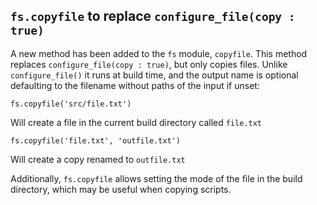 ## `fs.copyfile` to replace `configure_file(copy : true)`

A new method has been added to the `fs` module, `copyfile`. This method replaces
`configure_file(copy : true)`, but only copies files. Unlike `configure_file()`
it runs at build time, and the output name is optional defaulting to the
filename without paths of the input if unset:

```meson
fs.copyfile('src/file.txt')
```
Will create a file in the current build directory called `file.txt`


```meson
fs.copyfile('file.txt', 'outfile.txt')
```
Will create a copy renamed to `outfile.txt`

Additionally, `fs.copyfile` allows setting the mode of the file in the build directory,
which may be useful when copying scripts.
